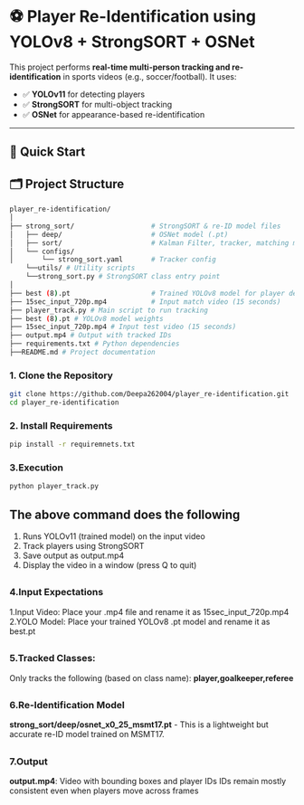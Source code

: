 # ⚽ Player Re-Identification using YOLOv8 + StrongSORT + OSNet

This project performs **real-time multi-person tracking and re-identification** in sports videos (e.g., soccer/football). It uses:

- ✅ **YOLOv11** for detecting players
- ✅ **StrongSORT** for multi-object tracking
- ✅ **OSNet** for appearance-based re-identification

---

## 🚀 Quick Start

## 🗂️ Project Structure
```bash
player_re-identification/
│
├── strong_sort/                   # StrongSORT & re-ID model files
│   ├── deep/                      # OSNet model (.pt)
│   ├── sort/                      # Kalman Filter, tracker, matching modules
│   └── configs/
│       └── strong_sort.yaml       # Tracker config
    └──utils/ # Utility scripts
    └──strong_sort.py # StrongSORT class entry point
│
├── best (8).pt                    # Trained YOLOv8 model for player detection
├── 15sec_input_720p.mp4           # Input match video (15 seconds)
├── player_track.py # Main script to run tracking
├── best (8).pt # YOLOv8 model weights
├── 15sec_input_720p.mp4 # Input test video (15 seconds)
├── output.mp4 # Output with tracked IDs
├── requirements.txt # Python dependencies
├──README.md # Project documentation
```

### 1. Clone the Repository

```bash
git clone https://github.com/Deepa262004/player_re-identification.git
cd player_re-identification
```

### 2. Install Requirements

```bash
pip install -r requiremnets.txt
```

### 3.Execution
```bash
python player_track.py
```
## The above command does the following
1. Runs YOLOv11 (trained model) on the input video
2. Track players using StrongSORT
3. Save output as output.mp4
4. Display the video in a window (press Q to quit)
##
### 4.Input Expectations
1.Input Video: Place your .mp4 file and rename it as 15sec_input_720p.mp4<br/>
2.YOLO Model: Place your trained YOLOv8 .pt model and rename it as best.pt
##
### 5.Tracked Classes:
Only tracks the following (based on class name):
**player,goalkeeper,referee**
##
### 6.Re-Identification Model
**strong_sort\/deep\/osnet_x0_25_msmt17.pt** - This is a lightweight but accurate re-ID model trained on MSMT17.
##
### 7.Output
**output.mp4**: Video with bounding boxes and player IDs
IDs remain mostly consistent even when players move across frames



